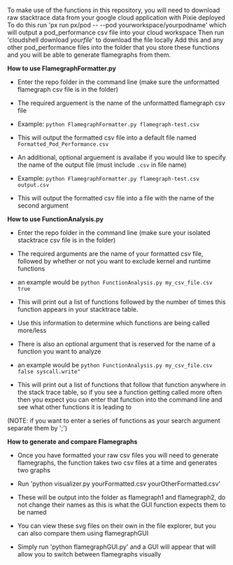 To make use of the functions in this repository, you will need to download raw stacktrace data from your google cloud application with Pixie deployed
To do this run 'px run px/pod -- --pod yourworkspace/yourpodname' which will output a pod_performance csv file into your cloud workspace
Then run 'cloudshell download *yourfile*' to download the file locally
Add this and any other pod_performance files into the folder that you store these functions and you will be able to generate flamegraphs from them.

**How to use FlamegraphFormatter.py**

- Enter the repo folder in the command line (make sure the unformatted flamegraph csv file is in the folder)

- The required arguement is the name of the unformatted flamegraph csv file

- Example: `python FlamegraphFormatter.py flamegraph-test.csv`

- This will output the formatted csv file into a default file named `Formatted_Pod_Performance.csv`

- An additional, optional arguement is availabe if you would like to specify the name of the output file (must include `.csv` in file name)

- Example: `python FlamegraphFormatter.py flamegraph-test.csv output.csv`

- This will output the formatted csv file into a file with the name of the second argument

**How to use FunctionAnalysis.py**

- Enter the repo folder in the command line (make sure your isolated stacktrace csv file is in the folder)

- The required arguments are the name of your formatted csv file, followed by whether or not you want to exclude kernel and runtime functions

- an example would be `python FunctionAnalysis.py my_csv_file.csv true`

- This will print out a list of functions followed by the number of times this function appears in your stacktrace table.

- Use this information to determine which functions are being called more/less

- There is also an optional argument that is reserved for the name of a function you want to analyze

- an example would be `python FunctionAnalysis.py my_csv_file.csv false syscall.write"`

- This will print out a list of functions that follow that function anywhere in the stack trace table, so if you see a function getting called more often then you expect you can enter that function into the command line and see what other functions it is leading to

(NOTE: if you want to enter a series of functions as your search argument separate them by ';')

**How to generate and compare Flamegraphs**

- Once you have formatted your raw csv files you will need to generate flamegraphs, the function takes two csv files at a time and generates two graphs

- Run 'python visualizer.py yourFormatted.csv yourOtherFormatted.csv'

- These will be output into the folder as flamegraph1 and flamegraph2, do not change their names as this is what the GUI function expects them to be named

- You can view these svg files on their own in the file explorer, but you can also compare them using flamegraphGUI

- Simply run 'python flamegraphGUI.py' and a GUI will appear that will allow you to switch between flamegraphs visually
